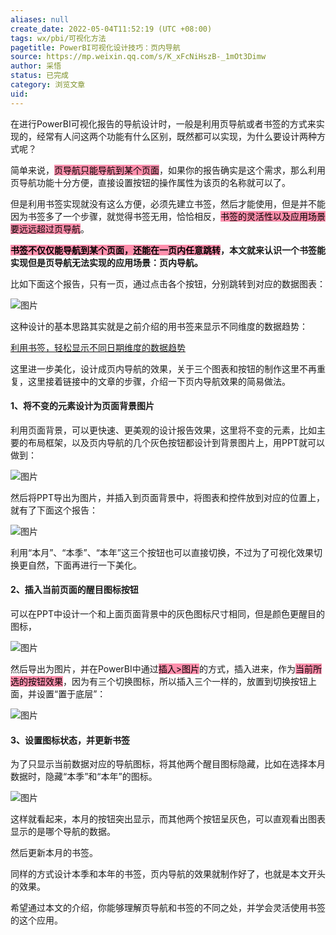 ```yaml
---
aliases: null
create_date: 2022-05-04T11:52:19 (UTC +08:00)
tags: wx/pbi/可视化方法
pagetitle: PowerBI可视化设计技巧：页内导航
source: https://mp.weixin.qq.com/s/K_xFcNiHszB-_1mOt3Dimw
author: 采悟
status: 已完成
category: 浏览文章
uid: 
---
```


在进行PowerBI可视化报告的导航设计时，一般是利用页导航或者书签的方式来实现的，经常有人问这两个功能有什么区别，既然都可以实现，为什么要设计两种方式呢？  

简单来说，<mark style="background: #FF5582A6;">页导航只能导航到某个页面</mark>，如果你的报告确实是这个需求，那么利用页导航功能十分方便，直接设置按钮的操作属性为该页的名称就可以了。  

但是利用书签实现就没有这么方便，必须先建立书签，然后才能使用，但是并不能因为书签多了一个步骤，就觉得书签无用，恰恰相反，<mark style="background: #FF5582A6;">书签的灵活性以及应用场景要远远超过页导航</mark>。

**<mark style="background: #FF5582A6;">书签不仅仅能导航到某个页面，还能在一页内任意跳转</mark>，本文就来认识一个书签能实现但是页导航无法实现的应用场景：页内导航。**

比如下面这个报告，只有一页，通过点击各个按钮，分别跳转到对应的数据图表：

![图片](https://mmbiz.qpic.cn/mmbiz_gif/aHEbZtANQJO1AEySOiakLF2kY7eb1kUw2dk7iagThG1NwU65N3uiaCvqlzwXoCJ6oSWlibPOuuabqJ2X49O9TDeIPQ/640?wx_fmt=gif&wxfrom=5&wx_lazy=1)

这种设计的基本思路其实就是之前介绍的用书签来显示不同维度的数据趋势：

[利用书签，轻松显示不同日期维度的数据趋势](http://mp.weixin.qq.com/s?__biz=MzA4MzQwMjY4MA==&mid=2484074411&idx=1&sn=7f8b45e40cb2c41710fe3a6cc69f1dbd&chksm=8e0c5d7cb97bd46a42ce531b14336ff340cd7e3cd5e9c6dd24b5feda5481609b790e9980cb4c&scene=21#wechat_redirect)  

这里进一步美化，设计成页内导航的效果，关于三个图表和按钮的制作这里不再重复，这里接着链接中的文章的步骤，介绍一下页内导航效果的简易做法。

#### **1、将不变的元素设计为页面背景图片**

利用页面背景，可以更快速、更美观的设计报告效果，这里将不变的元素，比如主要的布局框架，以及页内导航的几个灰色按钮都设计到背景图片上，用PPT就可以做到：

![图片](https://mmbiz.qpic.cn/mmbiz_png/aHEbZtANQJO1AEySOiakLF2kY7eb1kUw2fWgymZRia53biaUCUygYKLaF6dibKKBME6OicduX78IhUDSyePKHJ1Pb5w/640?wx_fmt=png&wxfrom=5&wx_lazy=1&wx_co=1)

然后将PPT导出为图片，并插入到页面背景中，将图表和控件放到对应的位置上，就有了下面这个报告：

![图片](https://mmbiz.qpic.cn/mmbiz_png/aHEbZtANQJO1AEySOiakLF2kY7eb1kUw2icicCy6ODRiaZ76oJmyRgwvCMeRko3L7lAaPFIIANUX2GicqvjpAEUT3Tg/640?wx_fmt=png&wxfrom=5&wx_lazy=1&wx_co=1)

利用“本月”、“本季”、“本年”这三个按钮也可以直接切换，不过为了可视化效果切换更自然，下面再进行一下美化。  

#### **2、插入当前页面的醒目图标按钮**

可以在PPT中设计一个和上面页面背景中的灰色图标尺寸相同，但是颜色更醒目的图标，

![图片](https://mmbiz.qpic.cn/mmbiz_png/aHEbZtANQJNicGqnNoVZ636SThJssJKSh6ZrhvQYH1nUWibAzG38Y5A2N1weGhbY9M7yVgs3endKRZTatk6fHIbA/640?wx_fmt=png&wxfrom=5&wx_lazy=1&wx_co=1)

然后导出为图片，并在PowerBI中通过<mark style="background: #FF5582A6;">插入>图片</mark>的方式，插入进来，作为<mark style="background: #FF5582A6;">当前所选的按钮效果</mark>，因为有三个切换图标，所以插入三个一样的，放置到切换按钮上面，并设置“置于底层”：

![图片](https://mmbiz.qpic.cn/mmbiz_png/aHEbZtANQJO1AEySOiakLF2kY7eb1kUw2cuQicov3Hb8ULJzsxU5Ke0YuKtqhuOoUl4KIWafKlUbDDHPTxAgTsqg/640?wx_fmt=png&wxfrom=5&wx_lazy=1&wx_co=1)

#### **3、设置图标状态，并更新书签**

为了只显示当前数据对应的导航图标，将其他两个醒目图标隐藏，比如在选择本月数据时，隐藏“本季”和“本年”的图标。  

![图片](https://mmbiz.qpic.cn/mmbiz_png/aHEbZtANQJO1AEySOiakLF2kY7eb1kUw2o3m9slkrUYu9ZO2ib7uSFo1U2jTDEq4DOp8dx9sib2XkLbh30a8iacH4g/640?wx_fmt=png&wxfrom=5&wx_lazy=1&wx_co=1)

这样就看起来，本月的按钮突出显示，而其他两个按钮呈灰色，可以直观看出图表显示的是哪个导航的数据。

然后更新本月的书签。

同样的方式设计本季和本年的书签，页内导航的效果就制作好了，也就是本文开头的效果。

希望通过本文的介绍，你能够理解页导航和书签的不同之处，并学会灵活使用书签的这个应用。  
